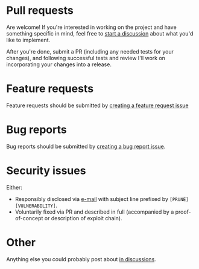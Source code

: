 # Pull requests

Are welcome! If you're interested in working on the project and have something specific in mind, feel free to [start a discussion](https://github.com/tbrockman/prune/discussions) about what you'd like to implement.

After you're done, submit a PR (including any needed tests for your changes), and following successful tests and review I'll work on incorporating your changes into a release.

# Feature requests

Feature requests should be submitted by [creating a feature request issue](https://github.com/tbrockman/prune/issues/new?assignees=&labels=&template=feature_request.md&title=)

# Bug reports

Bug reports should be submitted by [creating a bug report issue](https://github.com/tbrockman/prune/issues/new?assignees=&labels=&template=bug_report.md&title=).

# Security issues

Either:
* Responsibly disclosed via [e-mail](mailto:tmanbrock@gmail.com) with subject line prefixed by `[PRUNE][VULNERABILITY]`.
* Voluntarily fixed via PR and described in full (accompanied by a proof-of-concept or description of exploit chain).

# Other

Anything else you could probably post about [in discussions](https://github.com/tbrockman/prune/discussions).